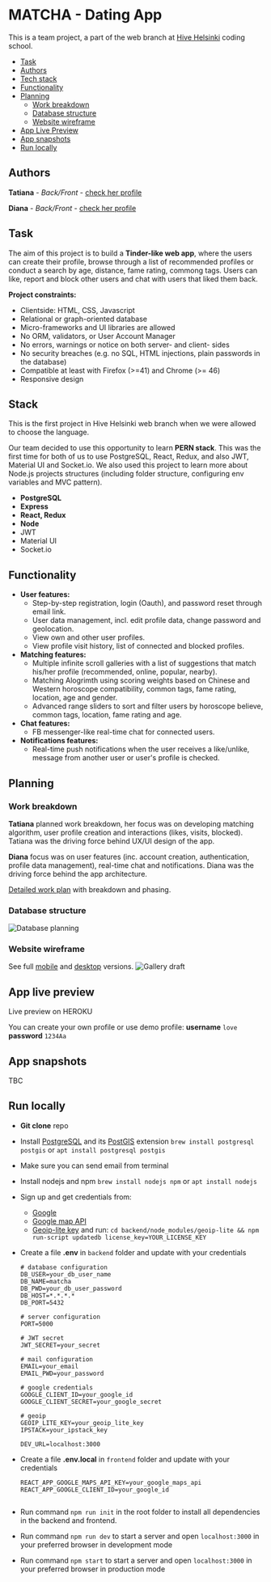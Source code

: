 # MATCHA - Dating App

This is a team project, a part of the web branch at [Hive Helsinki](https://www.hive.fi/) coding school.

-   [Task](#task)
-   [Authors](#authors)
-   [Tech stack](#tech-stack)
-   [Functionality](#functionality)
-   [Planning](#planning)
    -   [Work breakdown](#work-breakdown)
    -   [Database structure](#database-structure)
    -   [Website wireframe](#website-wireframe)
-   [App Live Preview](#app-live-preview)
-   [App snapshots](#app-snapshots)
-   [Run locally](#run-locally)

## Authors

**Tatiana** - _Back/Front_ - [check her profile](https://github.com/T7Q)

**Diana** - _Back/Front_ - [check her profile](https://github.com/DianaMukaliyeva)

## Task

The aim of this project is to build a **Tinder-like web app**, where the users can create their profile, browse through a list of recommended profiles or conduct a search by age, distance, fame rating, commong tags. Users can like, report and block other users and chat with users that liked them back.

**Project constraints:**

-   Clientside: HTML, CSS, Javascript
-   Relational or graph-oriented database
-   Micro-frameworks and UI libraries are allowed
-   No ORM, validators, or User Account Manager
-   No errors, warnings or notice on both server- and client- sides
-   No security breaches (e.g. no SQL, HTML injections, plain passwords in the database)
-   Compatible at least with Firefox (>=41) and Chrome (>= 46)
-   Responsive design

## Stack

This is the first project in Hive Helsinki web branch when we were allowed to choose the language.

Our team decided to use this opportunity to learn **PERN stack**. This was the first time for both of us to use PostgreSQL, React, Redux, and also JWT, Material UI and Socket.io. We also used this project to learn more about Node.js projects structures (including folder structure, configuring env variables and MVC pattern).

-   **PostgreSQL**
-   **Express**
-   **React, Redux**
-   **Node**
-   JWT
-   Material UI
-   Socket.io

## Functionality

-   **User features:**
    -   Step-by-step registration, login (Oauth), and password reset through email link.
    -   User data management, incl. edit profile data, change password and geolocation.
    -   View own and other user profiles.
    -   View profile visit history, list of connected and blocked profiles.
-   **Matching features:**
    -   Multiple infinite scroll galleries with a list of suggestions that match his/her profile (recommended, online, popular, nearby).
    -   Matching Alogrimth using scoring weights based on Chinese and Western horoscope compatibility, common tags, fame rating, location, age and gender.
    -   Advanced range sliders to sort and filter users by horoscope believe, common tags, location, fame rating and age.
-   **Chat features:**
    -   FB messenger-like real-time chat for connected users.
-   **Notifications features:**
    -   Real-time push notifications when the user receives a like/unlike, message from another user or user's profile is checked.

## Planning

### Work breakdown
**Tatiana** planned work breakdown, her focus was on developing matching algorithm, user profile creation and interactions (likes, visits, blocked). Tatiana was the driving force behind UX/UI design of the app.

**Diana** focus was on user features (inc. account creation, authentication, profile data management), real-time chat and notifications. Diana was the driving force behind the app architecture.

[Detailed work plan](https://github.com/T7Q/Matcha/blob/assets/work_breakdown.pdf) with breakdown and phasing.

### Database structure

![Database planning](../assets/db.png?raw=true)

### Website wireframe

See full [mobile](https://github.com/T7Q/Matcha/blob/assets/wireframe_mobile.pdf) and [desktop](https://github.com/T7Q/Matcha/blob/assets/wireframe_desktop.pdf) versions.
![Gallery draft](../assets/wireframe.png?raw=true)

## App live preview

Live preview on HEROKU

You can create your own profile or use demo profile: **username** `love` **password** `1234Aa`

## App snapshots

TBC

## Run locally

-   **Git clone** repo
-   Install [PostgreSQL](https://www.postgresql.org/) and its [PostGIS](https://postgis.net/) extension
    `brew install postgresql postgis` or `apt install postgresql postgis`
-   Make sure you can send email from terminal
-   Install nodejs and npm `brew install nodejs npm` or `apt install nodejs`
-   Sign up and get credentials from:
    -   [Google](https://developers.google.com/adwords/api/docs/guides/authentication)
    -   [Google map API](https://developers.google.com/maps/documentation/javascript/get-api-key)
    -   [Geoip-lite key](https://www.maxmind.com/en/geolite2/signup) and run:
        `cd backend/node_modules/geoip-lite && npm run-script updatedb license_key=YOUR_LICENSE_KEY`
-   Create a file **.env** in `backend` folder and update with your credentials

    ```
    # database configuration
    DB_USER=your_db_user_name
    DB_NAME=matcha
    DB_PWD=your_db_user_password
    DB_HOST=*.*.*.*
    DB_PORT=5432

    # server configuration
    PORT=5000

    # JWT secret
    JWT_SECRET=your_secret

    # mail configuration
    EMAIL=your_email
    EMAIL_PWD=your_password

    # google credentials
    GOOGLE_CLIENT_ID=your_google_id
    GOOGLE_CLIENT_SECRET=your_google_secret

    # geoip
    GEOIP_LITE_KEY=your_geoip_lite_key
    IPSTACK=your_ipstack_key

    DEV_URL=localhost:3000
    ```
-   Create a file **.env.local** in `frontend` folder and update with your credentials

    ```
    REACT_APP_GOOGLE_MAPS_API_KEY=your_google_maps_api
    REACT_APP_GOOGLE_CLIENT_ID=your_google_id
   
    ```
-   Run command `npm run init` in the root folder to install all dependencies in the backend and frontend.
-   Run command `npm run dev` to start a server and open `localhost:3000` in your preferred browser in development mode
-   Run command `npm start` to start a server and open `localhost:3000` in your preferred browser in production mode
